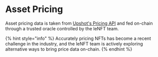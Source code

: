 # Asset Pricing

Asset pricing data is taken from [Upshot's Pricing API](https://upshot.xyz/) and fed on-chain through a trusted oracle controlled by the leNFT team.

{% hint style="info" %}
Accurately pricing NFTs has become a recent challenge in the industry, and the leNFT team is actively exploring alternative ways to bring price data on-chain.
{% endhint %}
